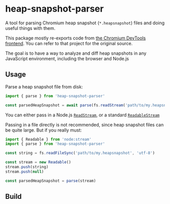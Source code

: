 # heap-snapshot-parser

A tool for parsing Chromium heap snapshot (`*.heapsnapshot`) files and doing useful things with them.

This package mostly re-exports code from [the Chromium DevTools frontend](https://github.com/ChromeDevTools/devtools-frontend). You can refer to that project for the original source.

The goal is to have a way to analyze and diff heap snapshots in any JavaScript environment, including the browser and Node.js

## Usage

Parse a heap snapshot file from disk:

```js
import { parse } from 'heap-snapshot-parser'

const parsedHeapSnapshot = await parse(fs.readStream('path/to/my.heapsnapshot', 'utf-8'))
```

You can either pass in a Node.js [`ReadStream`](https://nodejs.org/api/fs.html#class-fsreadstream), or a standard [`ReadableStream`](https://developer.mozilla.org/en-US/docs/Web/API/ReadableStream)

Passing in a file directly is not recommended, since heap snapshot files can be quite large. But if you really must:

```js
import { Readable } from 'node:stream'
import { parse } from 'heap-snapshot-parser'

const string = fs.readFileSync('path/to/my.heapsnapshot', 'utf-8')

const stream = new Readable()
stream.push(string)
stream.push(null)

const parsedHeapSnapshot = parse(stream)
```

## Build